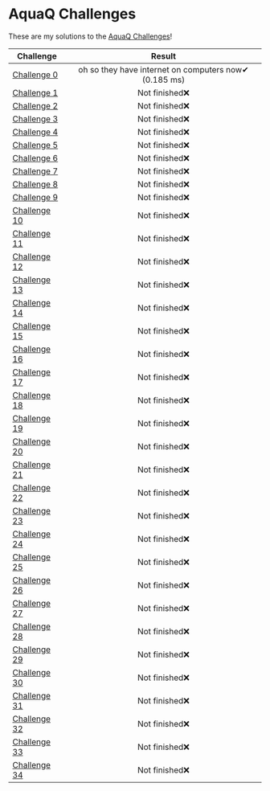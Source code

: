 # AquaQ Challenges

These are my solutions to the [AquaQ Challenges](https://challenges.aquaq.co.uk/)!

| Challenge | Result |
|---|:---:|
| [Challenge 0](https://github.com/CodingAP/advent-of-code-updated/tree/main/challenges/challenge0)| oh so they have internet on computers now✔ (0.185 ms) |
| [Challenge 1](https://github.com/CodingAP/advent-of-code-updated/tree/main/challenges/challenge1)| Not finished❌ |
| [Challenge 2](https://github.com/CodingAP/advent-of-code-updated/tree/main/challenges/challenge2)| Not finished❌ |
| [Challenge 3](https://github.com/CodingAP/advent-of-code-updated/tree/main/challenges/challenge3)| Not finished❌ |
| [Challenge 4](https://github.com/CodingAP/advent-of-code-updated/tree/main/challenges/challenge4)| Not finished❌ |
| [Challenge 5](https://github.com/CodingAP/advent-of-code-updated/tree/main/challenges/challenge5)| Not finished❌ |
| [Challenge 6](https://github.com/CodingAP/advent-of-code-updated/tree/main/challenges/challenge6)| Not finished❌ |
| [Challenge 7](https://github.com/CodingAP/advent-of-code-updated/tree/main/challenges/challenge7)| Not finished❌ |
| [Challenge 8](https://github.com/CodingAP/advent-of-code-updated/tree/main/challenges/challenge8)| Not finished❌ |
| [Challenge 9](https://github.com/CodingAP/advent-of-code-updated/tree/main/challenges/challenge9)| Not finished❌ |
| [Challenge 10](https://github.com/CodingAP/advent-of-code-updated/tree/main/challenges/challenge10)| Not finished❌ |
| [Challenge 11](https://github.com/CodingAP/advent-of-code-updated/tree/main/challenges/challenge11)| Not finished❌ |
| [Challenge 12](https://github.com/CodingAP/advent-of-code-updated/tree/main/challenges/challenge12)| Not finished❌ |
| [Challenge 13](https://github.com/CodingAP/advent-of-code-updated/tree/main/challenges/challenge13)| Not finished❌ |
| [Challenge 14](https://github.com/CodingAP/advent-of-code-updated/tree/main/challenges/challenge14)| Not finished❌ |
| [Challenge 15](https://github.com/CodingAP/advent-of-code-updated/tree/main/challenges/challenge15)| Not finished❌ |
| [Challenge 16](https://github.com/CodingAP/advent-of-code-updated/tree/main/challenges/challenge16)| Not finished❌ |
| [Challenge 17](https://github.com/CodingAP/advent-of-code-updated/tree/main/challenges/challenge17)| Not finished❌ |
| [Challenge 18](https://github.com/CodingAP/advent-of-code-updated/tree/main/challenges/challenge18)| Not finished❌ |
| [Challenge 19](https://github.com/CodingAP/advent-of-code-updated/tree/main/challenges/challenge19)| Not finished❌ |
| [Challenge 20](https://github.com/CodingAP/advent-of-code-updated/tree/main/challenges/challenge20)| Not finished❌ |
| [Challenge 21](https://github.com/CodingAP/advent-of-code-updated/tree/main/challenges/challenge21)| Not finished❌ |
| [Challenge 22](https://github.com/CodingAP/advent-of-code-updated/tree/main/challenges/challenge22)| Not finished❌ |
| [Challenge 23](https://github.com/CodingAP/advent-of-code-updated/tree/main/challenges/challenge23)| Not finished❌ |
| [Challenge 24](https://github.com/CodingAP/advent-of-code-updated/tree/main/challenges/challenge24)| Not finished❌ |
| [Challenge 25](https://github.com/CodingAP/advent-of-code-updated/tree/main/challenges/challenge25)| Not finished❌ |
| [Challenge 26](https://github.com/CodingAP/advent-of-code-updated/tree/main/challenges/challenge26)| Not finished❌ |
| [Challenge 27](https://github.com/CodingAP/advent-of-code-updated/tree/main/challenges/challenge27)| Not finished❌ |
| [Challenge 28](https://github.com/CodingAP/advent-of-code-updated/tree/main/challenges/challenge28)| Not finished❌ |
| [Challenge 29](https://github.com/CodingAP/advent-of-code-updated/tree/main/challenges/challenge29)| Not finished❌ |
| [Challenge 30](https://github.com/CodingAP/advent-of-code-updated/tree/main/challenges/challenge30)| Not finished❌ |
| [Challenge 31](https://github.com/CodingAP/advent-of-code-updated/tree/main/challenges/challenge31)| Not finished❌ |
| [Challenge 32](https://github.com/CodingAP/advent-of-code-updated/tree/main/challenges/challenge32)| Not finished❌ |
| [Challenge 33](https://github.com/CodingAP/advent-of-code-updated/tree/main/challenges/challenge33)| Not finished❌ |
| [Challenge 34](https://github.com/CodingAP/advent-of-code-updated/tree/main/challenges/challenge34)| Not finished❌ |

